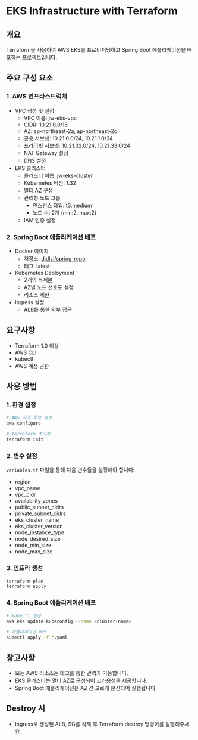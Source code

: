 # EKS Infrastructure with Terraform

## 개요
Terraform을 사용하여 AWS EKS를 프로비저닝하고 Spring Boot 애플리케이션을 배포하는 프로젝트입니다.

## 주요 구성 요소

### 1. AWS 인프라스트럭처
- VPC 생성 및 설정
  - VPC 이름: jw-eks-vpc
  - CIDR: 10.21.0.0/16
  - AZ: ap-northeast-2a, ap-northeast-2c
  - 공용 서브넷: 10.21.0.0/24, 10.21.1.0/24
  - 프라이빗 서브넷: 10.21.32.0/24, 10.21.33.0/24
  - NAT Gateway 설정
  - DNS 설정
- EKS 클러스터
  - 클러스터 이름: jw-eks-cluster
  - Kubernetes 버전: 1.32
  - 멀티 AZ 구성
  - 관리형 노드 그룹
    - 인스턴스 타입: t3.medium
    - 노드 수: 2개 (min:2, max:2)
  - IAM 인증 설정

### 2. Spring Boot 애플리케이션 배포
- Docker 이미지
  - 저장소: [djdlzl/spring-repo](https://hub.docker.com/repository/docker/djdlzl/spring-repo/general)
  - 태그: latest
- Kubernetes Deployment
  - 2개의 복제본
  - AZ별 노드 선호도 설정
  - 리소스 제한
- Ingress 설정
  - ALB를 통한 외부 접근

## 요구사항
- Terraform 1.0 이상
- AWS CLI
- kubectl
- AWS 계정 권한

## 사용 방법

### 1. 환경 설정
```bash
# AWS 자격 증명 설정
aws configure

# Terraform 초기화
terraform init
```

### 2. 변수 설정
`variables.tf` 파일을 통해 다음 변수들을 설정해야 합니다:
- region
- vpc_name
- vpc_cidr
- availability_zones
- public_subnet_cidrs
- private_subnet_cidrs
- eks_cluster_name
- eks_cluster_version
- node_instance_type
- node_desired_size
- node_min_size
- node_max_size

### 3. 인프라 생성
```bash
terraform plan
terraform apply
```

### 4. Spring Boot 애플리케이션 배포
```bash
# kubectl 설정
aws eks update-kubeconfig --name <cluster-name>

# 애플리케이션 배포
kubectl apply -f *.yaml
```

## 참고사항
- 모든 AWS 리소스는 태그를 통한 관리가 가능합니다.
- EKS 클러스터는 멀티 AZ로 구성되어 고가용성을 제공합니다.
- Spring Boot 애플리케이션은 AZ 간 고르게 분산되어 실행됩니다.

## Destroy 시
- Ingress로 생성된 ALB, SG를 삭제 후 Terraform destroy 명령어를 실행해주세요.